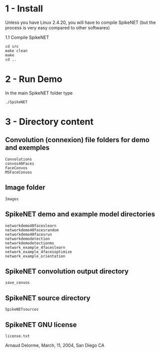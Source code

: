 1 - Install
=====

Unless you have Linux 2.4.20, you will have to compile 
SpikeNET (but the process is very easy compared to 
other softwares)

1.1 Compile SpikeNET

	cd src
	make clean
	make
	cd ..

2 - Run Demo
=====

In the main SpikeNET folder type

	./SpikeNET


3 - Directory content
=====

Convolution (connexion) file folders for demo and exemples
----------------------------------------------------------
	Convolutions
	convos40Faces
	FaceConvos
	MSFaceConvos

Image folder
------------
	Images

SpikeNET demo and example model directories
-------------------------------------------
	networkdemo40faceslearn
	networkdemo40facesrandom
	networkdemo40facesrun
	networkdemodetection
	networkdemodetectionms
	network_example_4faceslearn
	network_example_4facesoptimize
	network_example_orientation


SpikeNET convolution output directory
-------------------------------------
	save_convos

SpikeNET source directory
-------------------------
	SpikeNETsources

SpikeNET GNU license
--------------------
	license.txt



Arnaud Delorme, March, 11, 2004, San Diego CA
